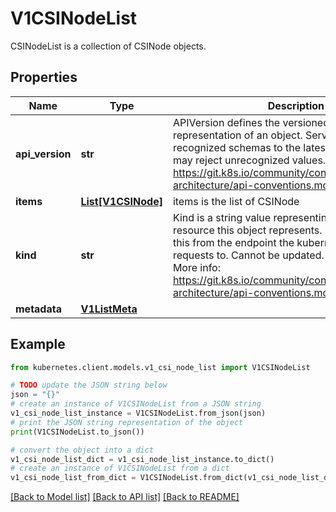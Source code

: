 # V1CSINodeList

CSINodeList is a collection of CSINode objects.

## Properties

Name | Type | Description | Notes
------------ | ------------- | ------------- | -------------
**api_version** | **str** | APIVersion defines the versioned schema of this representation of an object. Servers should convert recognized schemas to the latest internal value, and may reject unrecognized values. More info: https://git.k8s.io/community/contributors/devel/sig-architecture/api-conventions.md#resources | [optional] 
**items** | [**List[V1CSINode]**](V1CSINode.md) | items is the list of CSINode | 
**kind** | **str** | Kind is a string value representing the REST resource this object represents. Servers may infer this from the endpoint the kubernetes.client submits requests to. Cannot be updated. In CamelCase. More info: https://git.k8s.io/community/contributors/devel/sig-architecture/api-conventions.md#types-kinds | [optional] 
**metadata** | [**V1ListMeta**](V1ListMeta.md) |  | [optional] 

## Example

```python
from kubernetes.client.models.v1_csi_node_list import V1CSINodeList

# TODO update the JSON string below
json = "{}"
# create an instance of V1CSINodeList from a JSON string
v1_csi_node_list_instance = V1CSINodeList.from_json(json)
# print the JSON string representation of the object
print(V1CSINodeList.to_json())

# convert the object into a dict
v1_csi_node_list_dict = v1_csi_node_list_instance.to_dict()
# create an instance of V1CSINodeList from a dict
v1_csi_node_list_from_dict = V1CSINodeList.from_dict(v1_csi_node_list_dict)
```
[[Back to Model list]](../README.md#documentation-for-models) [[Back to API list]](../README.md#documentation-for-api-endpoints) [[Back to README]](../README.md)



